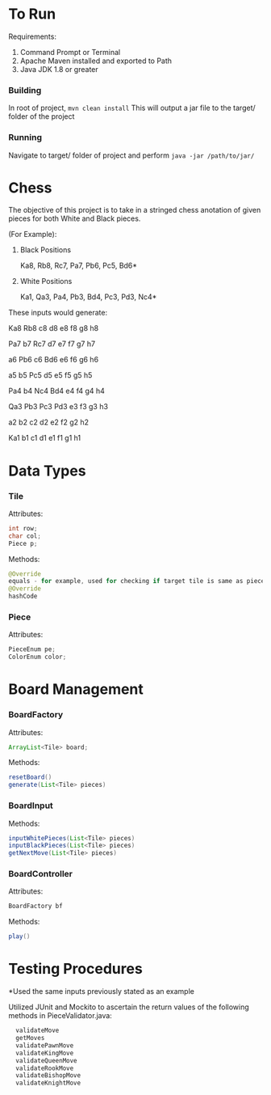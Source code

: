 # To Run
Requirements:

1. Command Prompt or Terminal
2. Apache Maven installed and exported to Path
3. Java JDK 1.8 or greater

### Building
  In root of project,  ```mvn clean install```
  This will output a jar file to the target/ folder of the project
### Running
  Navigate to target/ folder of project and perform ```java -jar /path/to/jar/```
  
# Chess
The objective of this project is to take in a stringed chess anotation of given pieces for both White and Black pieces.

(For Example):

 1. Black Positions
    
    Ka8, Rb8, Rc7, Pa7, Pb6, Pc5, Bd6*
    
 2. White Positions
  
    Ka1, Qa3, Pa4, Pb3, Bd4, Pc3, Pd3, Nc4*

These inputs would generate:

Ka8  Rb8  c8  d8  e8  f8  g8  h8

Pa7  b7  Rc7  d7  e7  f7  g7  h7

a6  Pb6  c6  Bd6  e6  f6  g6  h6

a5  b5  Pc5  d5  e5  f5  g5  h5

Pa4  b4  Nc4  Bd4  e4  f4  g4  h4

Qa3  Pb3  Pc3  Pd3  e3  f3  g3  h3

a2   b2   c2   d2   e2   f2   g2   h2

Ka1  b1  c1  d1  e1  f1  g1  h1

# Data Types

### Tile

Attributes:

```java
int row;
char col;
Piece p;
```
Methods:
```java
@Override
equals - for example, used for checking if target tile is same as piece to move
@Override
hashCode
```

### Piece

Attributes:

```java
PieceEnum pe;
ColorEnum color;
```

# Board Management

### BoardFactory

Attributes:

```java
ArrayList<Tile> board;
```

Methods:
```java
resetBoard()
generate(List<Tile> pieces)
```

### BoardInput

Methods:
```java
inputWhitePieces(List<Tile> pieces)
inputBlackPieces(List<Tile> pieces)
getNextMove(List<Tile> pieces)
```

### BoardController

Attributes:
```java
BoardFactory bf
```

Methods:
```java
play()
```
# Testing Procedures
*Used the same inputs previously stated as an example

Utilized JUnit and Mockito to ascertain the return values of the following methods in PieceValidator.java:
```java
  validateMove
  getMoves 
  validatePawnMove
  validateKingMove
  validateQueenMove
  validateRookMove
  validateBishopMove
  validateKnightMove
```
